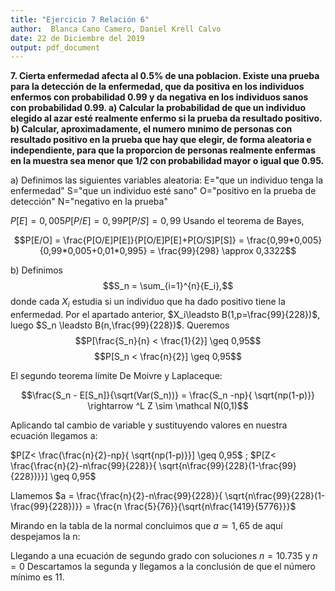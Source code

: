 ```yaml
---
title: "Ejercicio 7 Relación 6"
author:  Blanca Cano Camero, Daniel Krell Calvo
date: 22 de Diciembre del 2019
output: pdf_document
---
```

**7.  Cierta enfermedad afecta al 0.5% de una poblacion.  Existe una prueba para la detección de la enfermedad, que da positiva en los individuos enfermos con probabilidad 0.99 y da negativa en los individuos sanos con probabilidad 0.99.
a)  Calcular la probabilidad de que un individuo elegido al azar esté realmente enfermo si la prueba da resultado positivo.
b)  Calcular,  aproximadamente,  el  numero  mınimo  de  personas  con resultado positivo en la prueba que hay que elegir, de forma aleatoria e independiente, para que la proporcion de personas realmente enfermas en la muestra sea menor que 1/2 con probabilidad mayor o igual que 0.95.**



a)
Definimos las siguientes variables aleatoria:
E="que un individuo tenga la enfermedad"
S="que un individuo esté sano"
O="positivo en la prueba de detección"
N="negativo en la prueba"

$P[E]=0,005 P[P/E]=0,99 P[P/S]=0,99$
Usando el teorema de Bayes,

$$P[E/O] = \frac{P[O/E]P[E]}{P[O/E]P[E]+P[O/S]P[S]} = \frac{0,99*0,005}{0,99*0,005+0,01*0,995} = \frac{99}{298} \approx 0,3322$$

b)
Definimos
$$S_n = \sum_{i=1}^{n}{E_i},$$
donde cada $X_i$ estudia si un individuo que ha dado positivo tiene la enfermedad. Por el apartado anterior, $X_i\leadsto B(1,p=\frac{99}{228})$, luego $S_n \leadsto B(n,\frac{99}{228})$.
Queremos
$$P[\frac{S_n}{n} < \frac{1}{2}] \geq 0,95$$
$$P[S_n < \frac{n}{2}] \geq 0,95$$  

El segundo teorema límite De Moivre y Laplaceque: 

$$\frac{S_n - E[S_n]}{\sqrt(Var(S_n))} = \frac{S_n -np}{ \sqrt{np(1-p)}}
\rightarrow ^L Z \sim \mathcal N(0,1)$$  

Aplicando tal cambio de variable y sustituyendo valores en nuestra ecuación llegamos a: 

$P[Z< \frac{\frac{n}{2}-np}{ \sqrt{np(1-p)}}] \geq 0,95$ ;  $P[Z< \frac{\frac{n}{2}-n\frac{99}{228}}{ \sqrt{n\frac{99}{228}(1-\frac{99}{228})}}] \geq 0,95$

Llamemos $a = \frac{\frac{n}{2}-n\frac{99}{228}}{ \sqrt{n\frac{99}{228}(1-\frac{99}{228})}} = 
\frac{n \frac{5}{76}}{\sqrt{n\frac{1419}{5776}}}$

Mirando en la tabla de la normal concluimos que $a \simeq 1,65$ 
de aquí despejamos la n: 
 
 Llegando a una ecuación de segundo grado con soluciones $n=10.735$ y $n= 0$
Descartamos la segunda y llegamos a la conclusión de que el número mínimo es 11. 